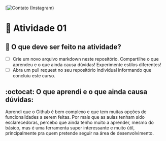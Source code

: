 [![Contato (Instagram)](https://www.instagram.com/biancalvesmart/)


# :wave: Atividade 01

## 📝 O que deve ser feito na atividade?

- [ ] Crie um novo arquivo markdown neste repositório. Compartilhe o que aprendeu e o que ainda causa dúvidas! Experimente estilos diferentes!
- [ ] Abra um pull request no seu repositório individual informando que concluiu este curso.

## :octocat: O que aprendi e o que ainda causa dúvidas:

Aprendi que o Github é bem complexo e que tem muitas opções de funcionalidades a serem feitas. Por mais que as aulas tenham sido esclarecedoras, percebo que ainda tenho muito a aprender, mesmo do básico, mas é uma ferramenta super interessante e muito útil, principalmente pra quem pretende seguir na área de desenvolvimento.